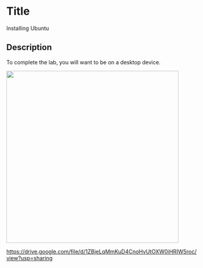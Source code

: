# Title
Installing Ubuntu


## Description
To complete the lab, you will want to be on a desktop device. 

<img src="images/Copy of Virtual Box Installing Ubuntu DESKTOP LAB. v1.0.png" width="450">

https://drive.google.com/file/d/1ZBjeLqMmKuD4CnoHvUtOXW0iHRIW5roc/view?usp=sharing
